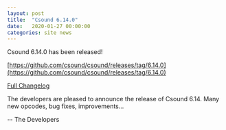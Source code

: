 ```yaml
---
layout: post
title:  "Csound 6.14.0"
date:   2020-01-27 00:00:00
categories: site news 
---
```


Csound 6.14.0 has been released!

[https://github.com/csound/csound/releases/tag/6.14.0](https://github.com/csound/csound/releases/tag/6.14.0)

[Full Changelog](https://github.com/csound/csound/blob/develop/Release_Notes/Version_6.14.md)

The developers are pleased to announce the release of Csound 6.14.
Many new opcodes, bug fixes, improvements...

-- The Developers
